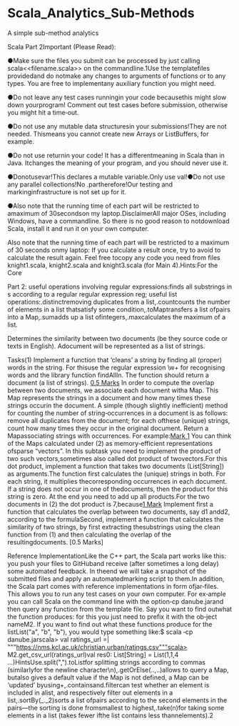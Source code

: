 # Scala_Analytics_Sub-Methods

A simple sub-method analytics

Scala Part 2Important (Please Read):

●Make sure the files you submit can be processed by just calling scala<<filename.scala>> on the commandline.1Use the templatefiles providedand do notmake any changes to arguments of functions or to any types. You are free to implementany auxiliary function you might need.

●Do not leave any test cases runningin your code becausethis might slow down yourprogram! Comment out test cases before submission, otherwise you might hit a time‑out.

●Do not use any mutable data structuresin your submissions!They are not needed. Thismeans you cannot create new Arrays or ListBuffers, for example.

●Do not use returnin your code! It has a differentmeaning in Scala than in Java. Itchanges the meaning of your program, and you should never use it.

●Donotusevar!This declares a mutable variable.Only use val!●Do not use any parallel collections!No .partherefore!Our testing and markinginfrastructure is not set up for it.

●Also note that the running time of each part will be restricted to amaximum of 30secondson my laptop.DisclaimerAll major OSes, including Windows, have a commandline. So there is no good reason to notdownload Scala, install it and run it on your own computer.

Also note that the running time of each part will be restricted to a maximum of 30 seconds onmy laptop: If you calculate a result once, try to avoid to calculate the result again. Feel free tocopy any code you need from files knight1.scala, knight2.scala and knight3.scala (for Main 4).Hints:For the Core

Part 2: useful operations involving regular expressions:finds all substrings in s according to a regular regular expression reg; useful list operations:.distinctremoving duplicates from a list,.countcounts the number of elements in a list thatsatisfy some condition,.toMaptransfers a list ofpairs into a Map,.sumadds up a list ofintegers,.maxcalculates the maximum of a list.

Determines the similarity between two documents (be they source code or texts in English). Adocument will be represented as a list of strings.

Tasks(1) Implement a function that ‘cleans’ a string by finding all (proper) words in the string. For thisuse the regular expression \w+ for recognising words and the library function findAllIn. The function should return a document (a list of strings). [0.5 Marks](2) In order to compute the overlap between two documents, we associate each document witha Map. This Map represents the strings in a document and how many times these strings occurin the document. A simple (though slightly inefficient) method for counting the number of string‑occurrences in a document is as follows: remove all duplicates from the document; for each ofthese (unique) strings, count how many times they occur in the original document. Return a Mapassociating strings with occurrences. For example:[Mark 1](3) You can think of the Maps calculated under (2) as memory‑efficient representations ofsparse “vectors”. In this subtask you need to implement the product of two such vectors,sometimes also called dot product of twovectors.For this dot product, implement a function that takes two documents (List[String]) as arguments.The function first calculates the (unique) strings in both. For each string, it multiplies thecorresponding occurrences in each document. If a string does not occur in one of thedocuments, then the product for this string is zero. At the end you need to add up all products.For the two documents in (2) the dot product is 7,because[1 Mark](4) Implement first a function that calculates the overlap between two documents, say d1 andd2, according to the formulaSecond, implement a function that calculates the similarity of two strings, by first extracting thesubstrings using the clean function from (1) and then calculating the overlap of the resultingdocuments. [0.5 Marks]

Reference ImplementationLike the C++ part, the Scala part works like this: you push your files to GitHuband receive (after sometimes a long delay) some automated feedback. In theend we will take a snapshot of the submitted files and apply an automatedmarking script to them.In addition, the Scala part comes with reference implementations in form ofjar‑files. This allows you to run any test cases on your own computer. For ex‑ample you can call Scala on the command line with the option‐cp danube.jarand then query any function from the template file. Say you want to find outwhat the function produces: for this you just need to prefix it with the ob‑ject nameM2. If you want to find out what these functions produce for the listList("a", "b", "b"), you would type something like:$ scala ‐cp danube.jarscala> val ratings_url =| """https://nms.kcl.ac.uk/christian.urban/ratings.csv"""scala> M2.get_csv_url(ratings_url)val res0: List[String] = List(1,1,4 ...)HintsUse.split(",").toListfor splitting strings according to commas (similarlyfor the newline character\n),.getOrElse(..,..)allows to query a Map, butalso gives a default value if the Map is not defined, a Map can be ‘updated’ byusing+,.containsand.filtercan test whether an element is included in alist, and respectively filter out elements in a list,.sortBy(_._2)sorts a list ofpairs according to the second elements in the pairs—the sorting is done fromsmallest to highest,.take(n)for taking some elements in a list (takes fewer ifthe list contains less thannelements).2
